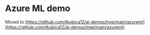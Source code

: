 # Azure ML demo
Moved to [https://github.com/tkubica12/ai-demos/tree/main/azureml](https://github.com/tkubica12/ai-demos/tree/main/azureml)